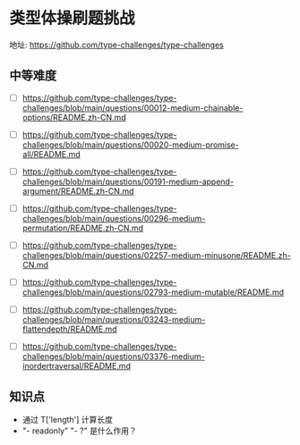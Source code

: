 # 类型体操刷题挑战
地址: https://github.com/type-challenges/type-challenges

## 中等难度
- [ ] https://github.com/type-challenges/type-challenges/blob/main/questions/00012-medium-chainable-options/README.zh-CN.md
- [ ] https://github.com/type-challenges/type-challenges/blob/main/questions/00020-medium-promise-all/README.md
- [ ] https://github.com/type-challenges/type-challenges/blob/main/questions/00191-medium-append-argument/README.zh-CN.md
- [ ] https://github.com/type-challenges/type-challenges/blob/main/questions/00296-medium-permutation/README.zh-CN.md
- [ ] https://github.com/type-challenges/type-challenges/blob/main/questions/02257-medium-minusone/README.zh-CN.md
- [ ] https://github.com/type-challenges/type-challenges/blob/main/questions/02793-medium-mutable/README.md
- [ ] https://github.com/type-challenges/type-challenges/blob/main/questions/03243-medium-flattendepth/README.md
- [ ] https://github.com/type-challenges/type-challenges/blob/main/questions/03376-medium-inordertraversal/README.md



## 知识点
- 通过 T['length'] 计算长度
- "- readonly" "- ?" 是什么作用？
